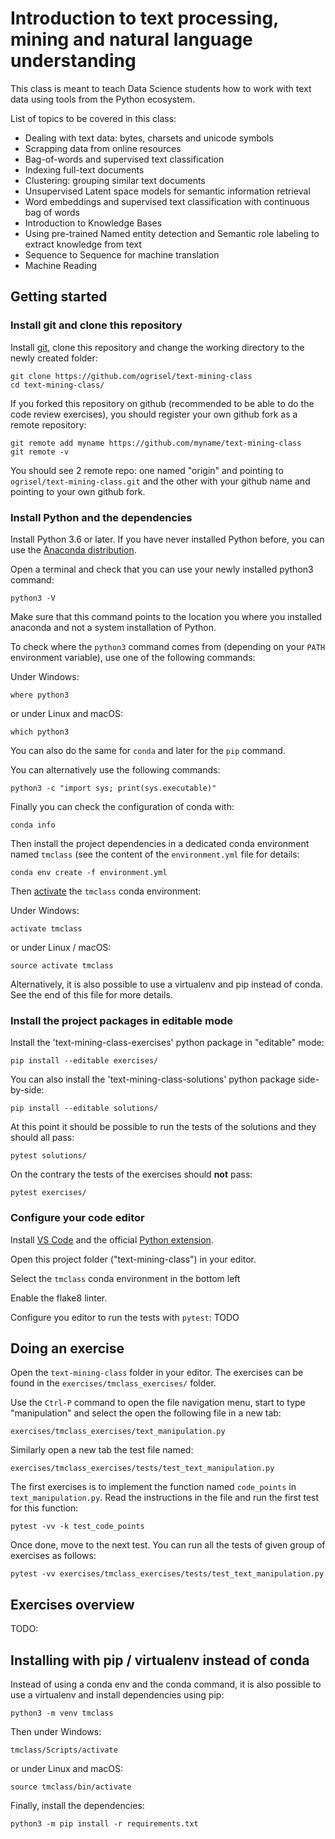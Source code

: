 # Introduction to text processing, mining and natural language understanding

This class is meant to teach Data Science students how to work with text data
using tools from the Python ecosystem.

List of topics to be covered in this class:

- Dealing with text data: bytes, charsets and unicode symbols
- Scrapping data from online resources
- Bag-of-words and supervised text classification
- Indexing full-text documents
- Clustering: grouping similar text documents
- Unsupervised Latent space models for semantic information retrieval
- Word embeddings and supervised text classification with continuous bag of words
- Introduction to Knowledge Bases
- Using pre-trained Named entity detection and Semantic role labeling to extract knowledge from text
- Sequence to Sequence for machine translation
- Machine Reading


## Getting started

### Install git and clone this repository

Install [git](https://git-scm.com/), clone this repository and change the working
directory to the newly created folder:


    git clone https://github.com/ogrisel/text-mining-class
    cd text-mining-class/

If you forked this repository on github (recommended to be able to do the code
review exercises), you should register your own github fork as a remote
repository:

    git remote add myname https://github.com/myname/text-mining-class 
    git remote -v


You should see 2 remote repo: one named "origin" and pointing to
`ogrisel/text-mining-class.git` and the other with your github name and
pointing to your own github fork.


### Install Python and the dependencies

Install Python 3.6 or later. If you have never installed Python before,
you can use the [Anaconda distribution](https://www.anaconda.com/download/).

Open a terminal and check that you can use your newly installed python3 command:

    python3 -V

Make sure that this command points to the location you where you installed
anaconda and not a system installation of Python.

To check where the `python3` command comes from (depending on your `PATH`
environment variable), use one of the following commands:

Under Windows:

    where python3

or under Linux and macOS:

    which python3

You can also do the same for `conda` and later for the `pip` command.

You can alternatively use the following commands:

    python3 -c "import sys; print(sys.executable)"

Finally you can check the configuration of conda with:

    conda info

Then install the project dependencies in a dedicated conda environment named
`tmclass` (see the content of the `environment.yml` file for details:

    conda env create -f environment.yml
    
Then [activate](https://conda.io/docs/user-guide/tasks/manage-environments.html#activating-an-environment) the `tmclass` conda environment:

Under Windows:

    activate tmclass

or under Linux / macOS:

    source activate tmclass

Alternatively, it is also possible to use a virtualenv and pip instead of
conda. See the end of this file for more details.

### Install the project packages in editable mode

Install the 'text-mining-class-exercises' python package in "editable" mode:

    pip install --editable exercises/

You can also install the  'text-mining-class-solutions' python package
side-by-side:

    pip install --editable solutions/

At this point it should be possible to run the tests of the solutions and they
should all pass:

    pytest solutions/

On the contrary the tests of the exercises should **not** pass:

    pytest exercises/


### Configure your code editor

Install [VS Code](https://code.visualstudio.com/) and the official [Python
extension](https://marketplace.visualstudio.com/items?itemName=ms-python.python).

Open this project folder ("text-mining-class") in your editor.

Select the `tmclass` conda environment in the bottom left

Enable the flake8 linter.

Configure you editor to run the tests with `pytest`: TODO

## Doing an exercise


Open the `text-mining-class` folder in your editor. The exercises can be found
in the `exercises/tmclass_exercises/` folder.

Use the `Ctrl-P` command to open the file navigation menu, start to type
"manipulation" and select the open the following file in a new tab:

    exercises/tmclass_exercises/text_manipulation.py

Similarly open a new tab the test file named:

    exercises/tmclass_exercises/tests/test_text_manipulation.py

The first exercises is to implement the function named `code_points` in
`text_manipulation.py`. Read the instructions in the file and run the first
test for this function:

    pytest -vv -k test_code_points

Once done, move to the next test. You can run all the tests of given group of
exercises as follows:

    pytest -vv exercises/tmclass_exercises/tests/test_text_manipulation.py


## Exercises overview


TODO:


## Installing with pip / virtualenv instead of conda

Instead of using a conda env and the conda command, it is also possible to use
a virtualenv and install dependencies using pip:

    python3 -m venv tmclass

Then under Windows:

    tmclass/Scripts/activate

or under Linux and macOS:

    source tmclass/bin/activate

Finally, install the dependencies:

    python3 -m pip install -r requirements.txt


